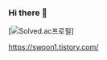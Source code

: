### Hi there 👋

[![Solved.ac프로필](http://mazassumnida.wtf/api/v2/generate_badge?boj=swoon)]

https://swoon1.tistory.com/
